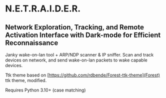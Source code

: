 # N.E.T.R.A.I.D.E.R.

## Network Exploration, Tracking, and Remote Activation Interface with Dark-mode for Efficient Reconnaissance

Janky wake-on-lan tool + ARP/NDP scanner & IP sniffer. Scan and track devices on network, and send wake-on-lan packets to wake capable devices. 


Ttk theme based on [https://github.com/rdbende/Forest-ttk-theme](Forest) ttk theme, modified. 

Requires Python 3.10+ (case matching)
